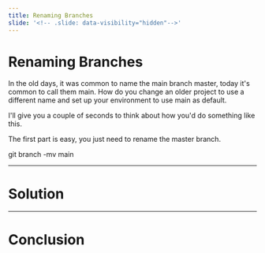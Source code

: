 ```yaml
---
title: Renaming Branches
slide: '<!-- .slide: data-visibility="hidden"-->'
---
```


<!-- .slide: data-state="layout-title" class="bg-dark"-->

# Renaming Branches

In the old days, it was common to name the main branch master, today it's common to call them main. How do you change an older project to use a different name and set up your environment to use main as default.

I'll give you a couple of seconds to think about how you'd do something like this.

The first part is easy, you just need to rename the master branch.

git branch -mv main




---
# Solution


---
# Conclusion

